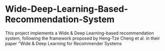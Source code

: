 # Wide-Deep-Learning-Based-Recommendation-System
This project implements a Wide &amp; Deep Learning-based recommendation system, following the framework proposed by Heng-Tze Cheng et al. in their paper "Wide &amp; Deep Learning for Recommender Systems
